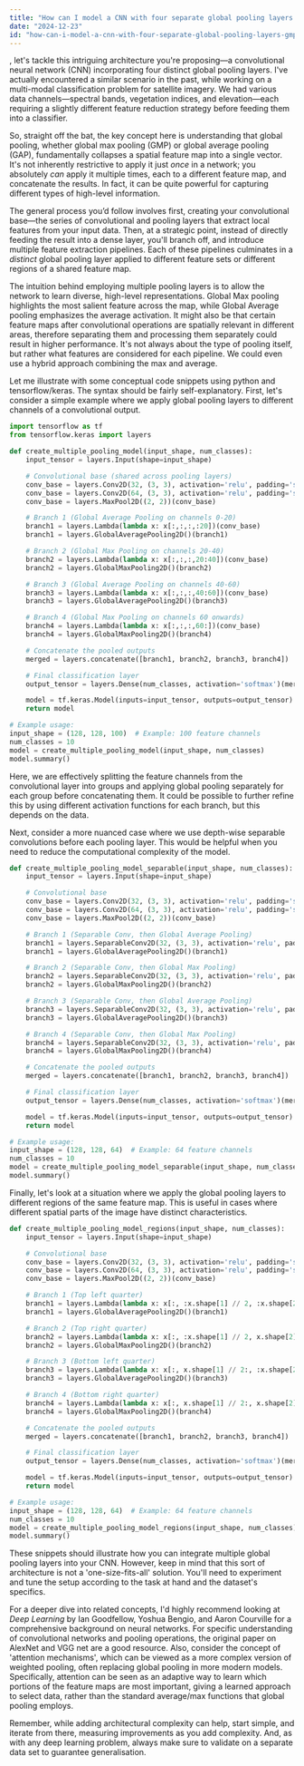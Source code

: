 ```yaml
---
title: "How can I model a CNN with four separate global pooling layers (GMP, GAP)?"
date: "2024-12-23"
id: "how-can-i-model-a-cnn-with-four-separate-global-pooling-layers-gmp-gap"
---
```


, let's tackle this intriguing architecture you're proposing—a convolutional neural network (CNN) incorporating four distinct global pooling layers. I've actually encountered a similar scenario in the past, while working on a multi-modal classification problem for satellite imagery. We had various data channels—spectral bands, vegetation indices, and elevation—each requiring a slightly different feature reduction strategy before feeding them into a classifier.

So, straight off the bat, the key concept here is understanding that global pooling, whether global max pooling (GMP) or global average pooling (GAP), fundamentally collapses a spatial feature map into a single vector. It's not inherently restrictive to apply it just *once* in a network; you absolutely *can* apply it multiple times, each to a different feature map, and concatenate the results. In fact, it can be quite powerful for capturing different types of high-level information.

The general process you’d follow involves first, creating your convolutional base—the series of convolutional and pooling layers that extract local features from your input data. Then, at a strategic point, instead of directly feeding the result into a dense layer, you'll branch off, and introduce multiple feature extraction pipelines. Each of these pipelines culminates in a *distinct* global pooling layer applied to different feature sets or different regions of a shared feature map.

The intuition behind employing multiple pooling layers is to allow the network to learn diverse, high-level representations. Global Max pooling highlights the most salient feature across the map, while Global Average pooling emphasizes the average activation. It might also be that certain feature maps after convolutional operations are spatially relevant in different areas, therefore separating them and processing them separately could result in higher performance. It's not always about the type of pooling itself, but rather what features are considered for each pipeline. We could even use a hybrid approach combining the max and average.

Let me illustrate with some conceptual code snippets using python and tensorflow/keras. The syntax should be fairly self-explanatory. First, let's consider a simple example where we apply global pooling layers to different channels of a convolutional output.

```python
import tensorflow as tf
from tensorflow.keras import layers

def create_multiple_pooling_model(input_shape, num_classes):
    input_tensor = layers.Input(shape=input_shape)

    # Convolutional base (shared across pooling layers)
    conv_base = layers.Conv2D(32, (3, 3), activation='relu', padding='same')(input_tensor)
    conv_base = layers.Conv2D(64, (3, 3), activation='relu', padding='same')(conv_base)
    conv_base = layers.MaxPool2D((2, 2))(conv_base)

    # Branch 1 (Global Average Pooling on channels 0-20)
    branch1 = layers.Lambda(lambda x: x[:,:,:,:20])(conv_base)
    branch1 = layers.GlobalAveragePooling2D()(branch1)

    # Branch 2 (Global Max Pooling on channels 20-40)
    branch2 = layers.Lambda(lambda x: x[:,:,:,20:40])(conv_base)
    branch2 = layers.GlobalMaxPooling2D()(branch2)

    # Branch 3 (Global Average Pooling on channels 40-60)
    branch3 = layers.Lambda(lambda x: x[:,:,:,40:60])(conv_base)
    branch3 = layers.GlobalAveragePooling2D()(branch3)

    # Branch 4 (Global Max Pooling on channels 60 onwards)
    branch4 = layers.Lambda(lambda x: x[:,:,:,60:])(conv_base)
    branch4 = layers.GlobalMaxPooling2D()(branch4)

    # Concatenate the pooled outputs
    merged = layers.concatenate([branch1, branch2, branch3, branch4])

    # Final classification layer
    output_tensor = layers.Dense(num_classes, activation='softmax')(merged)

    model = tf.keras.Model(inputs=input_tensor, outputs=output_tensor)
    return model

# Example usage:
input_shape = (128, 128, 100)  # Example: 100 feature channels
num_classes = 10
model = create_multiple_pooling_model(input_shape, num_classes)
model.summary()
```

Here, we are effectively splitting the feature channels from the convolutional layer into groups and applying global pooling separately for each group before concatenating them. It could be possible to further refine this by using different activation functions for each branch, but this depends on the data.

Next, consider a more nuanced case where we use depth-wise separable convolutions before each pooling layer. This would be helpful when you need to reduce the computational complexity of the model.

```python
def create_multiple_pooling_model_separable(input_shape, num_classes):
    input_tensor = layers.Input(shape=input_shape)

    # Convolutional base
    conv_base = layers.Conv2D(32, (3, 3), activation='relu', padding='same')(input_tensor)
    conv_base = layers.Conv2D(64, (3, 3), activation='relu', padding='same')(conv_base)
    conv_base = layers.MaxPool2D((2, 2))(conv_base)

    # Branch 1 (Separable Conv, then Global Average Pooling)
    branch1 = layers.SeparableConv2D(32, (3, 3), activation='relu', padding='same')(conv_base)
    branch1 = layers.GlobalAveragePooling2D()(branch1)

    # Branch 2 (Separable Conv, then Global Max Pooling)
    branch2 = layers.SeparableConv2D(32, (3, 3), activation='relu', padding='same')(conv_base)
    branch2 = layers.GlobalMaxPooling2D()(branch2)

    # Branch 3 (Separable Conv, then Global Average Pooling)
    branch3 = layers.SeparableConv2D(32, (3, 3), activation='relu', padding='same')(conv_base)
    branch3 = layers.GlobalAveragePooling2D()(branch3)

    # Branch 4 (Separable Conv, then Global Max Pooling)
    branch4 = layers.SeparableConv2D(32, (3, 3), activation='relu', padding='same')(conv_base)
    branch4 = layers.GlobalMaxPooling2D()(branch4)

    # Concatenate the pooled outputs
    merged = layers.concatenate([branch1, branch2, branch3, branch4])

    # Final classification layer
    output_tensor = layers.Dense(num_classes, activation='softmax')(merged)

    model = tf.keras.Model(inputs=input_tensor, outputs=output_tensor)
    return model

# Example usage:
input_shape = (128, 128, 64)  # Example: 64 feature channels
num_classes = 10
model = create_multiple_pooling_model_separable(input_shape, num_classes)
model.summary()
```

Finally, let's look at a situation where we apply the global pooling layers to different regions of the same feature map. This is useful in cases where different spatial parts of the image have distinct characteristics.

```python
def create_multiple_pooling_model_regions(input_shape, num_classes):
    input_tensor = layers.Input(shape=input_shape)

    # Convolutional base
    conv_base = layers.Conv2D(32, (3, 3), activation='relu', padding='same')(input_tensor)
    conv_base = layers.Conv2D(64, (3, 3), activation='relu', padding='same')(conv_base)
    conv_base = layers.MaxPool2D((2, 2))(conv_base)

    # Branch 1 (Top left quarter)
    branch1 = layers.Lambda(lambda x: x[:, :x.shape[1] // 2, :x.shape[2] // 2, :])(conv_base)
    branch1 = layers.GlobalAveragePooling2D()(branch1)

    # Branch 2 (Top right quarter)
    branch2 = layers.Lambda(lambda x: x[:, :x.shape[1] // 2, x.shape[2] // 2:, :])(conv_base)
    branch2 = layers.GlobalMaxPooling2D()(branch2)

    # Branch 3 (Bottom left quarter)
    branch3 = layers.Lambda(lambda x: x[:, x.shape[1] // 2:, :x.shape[2] // 2, :])(conv_base)
    branch3 = layers.GlobalAveragePooling2D()(branch3)

    # Branch 4 (Bottom right quarter)
    branch4 = layers.Lambda(lambda x: x[:, x.shape[1] // 2:, x.shape[2] // 2:, :])(conv_base)
    branch4 = layers.GlobalMaxPooling2D()(branch4)

    # Concatenate the pooled outputs
    merged = layers.concatenate([branch1, branch2, branch3, branch4])

    # Final classification layer
    output_tensor = layers.Dense(num_classes, activation='softmax')(merged)

    model = tf.keras.Model(inputs=input_tensor, outputs=output_tensor)
    return model

# Example usage:
input_shape = (128, 128, 64)  # Example: 64 feature channels
num_classes = 10
model = create_multiple_pooling_model_regions(input_shape, num_classes)
model.summary()
```

These snippets should illustrate how you can integrate multiple global pooling layers into your CNN. However, keep in mind that this sort of architecture is not a 'one-size-fits-all' solution. You'll need to experiment and tune the setup according to the task at hand and the dataset's specifics.

For a deeper dive into related concepts, I'd highly recommend looking at *Deep Learning* by Ian Goodfellow, Yoshua Bengio, and Aaron Courville for a comprehensive background on neural networks. For specific understanding of convolutional networks and pooling operations, the original paper on AlexNet and VGG net are a good resource. Also, consider the concept of 'attention mechanisms', which can be viewed as a more complex version of weighted pooling, often replacing global pooling in more modern models. Specifically, attention can be seen as an adaptive way to learn which portions of the feature maps are most important, giving a learned approach to select data, rather than the standard average/max functions that global pooling employs.

Remember, while adding architectural complexity can help, start simple, and iterate from there, measuring improvements as you add complexity. And, as with any deep learning problem, always make sure to validate on a separate data set to guarantee generalisation.
